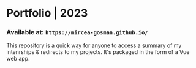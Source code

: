 # Portfolio | 2023

### Available at: `https://mircea-gosman.github.io/`
This repository is a quick way for anyone to access a summary of my intenrships & redirects to my projects. 
It's packaged in the form of a Vue web app.


